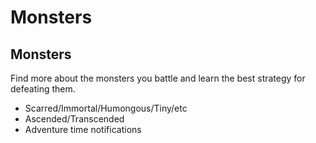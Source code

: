 # Monsters

## Monsters

Find more about the monsters you battle and learn the best strategy for defeating them.

* Scarred/Immortal/Humongous/Tiny/etc
* Ascended/Transcended
* Adventure time notifications





